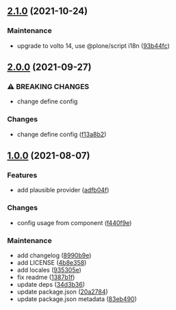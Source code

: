 ## [2.1.0](https://github.com/collective/volto-plausible/compare/v2.0.0...v2.1.0) (2021-10-24)


### Maintenance

* upgrade to volto 14, use @plone/script i18n ([93b44fc](https://github.com/collective/volto-plausible/commit/93b44fc72757329d0b0082a6f66a6fcb354875bc))

## [2.0.0](https://github.com/collective/volto-plausible/compare/v1.0.0...v2.0.0) (2021-09-27)


### ⚠ BREAKING CHANGES

* change define config

### Changes

* change define config ([f13a8b2](https://github.com/collective/volto-plausible/commit/f13a8b21ec346ea28001ca40f8b95fe0112eeaee))

## [1.0.0](https://github.com/collective/volto-plausible/compare/v0.1.0...v1.0.0) (2021-08-07)


### Features

* add plausible provider ([adfb04f](https://github.com/collective/volto-plausible/commit/adfb04f6d60f398e9dbdc95ba42e6427027a20b2))


### Changes

* config usage from component ([f440f9e](https://github.com/collective/volto-plausible/commit/f440f9e7c6ed5cb4a26004c203d685a9617df979))


### Maintenance

* add changelog ([8990b9e](https://github.com/collective/volto-plausible/commit/8990b9e12c890acbdddc216615d6a99f9acfd020))
* add LICENSE ([4b8e358](https://github.com/collective/volto-plausible/commit/4b8e358ce6d46b33750e46e2aa9141a39c9789cc))
* add locales ([935305e](https://github.com/collective/volto-plausible/commit/935305e70f130624beb4c2a0fd0e766ff94f619d))
* fix readme ([1387b1f](https://github.com/collective/volto-plausible/commit/1387b1f0eb5c21eda9b6f8f53500005c1230dbca))
* update deps ([34d3b36](https://github.com/collective/volto-plausible/commit/34d3b36ed93dd57cb69f6c8a75be429a01441d0c))
* update package.json ([20a2784](https://github.com/collective/volto-plausible/commit/20a278482998f78631d16fefb14183c0a194a192))
* update package.json metadata ([83eb490](https://github.com/collective/volto-plausible/commit/83eb490a6ce6d17555d78b95e4d32155f365fac2))

